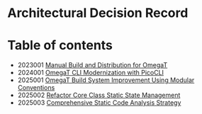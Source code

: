 # Architectural Decision Record

# Table of contents 

- 2023001 [Manual Build and Distribution for OmegaT](2023001.ManualBuildAndDitribution.md)
- 2024001 [OmegaT CLI Modernization with PicoCLI](2024001.CLIandExtensions.md)
- 2025001 [OmegaT Build System Improvement Using Modular Conventions](2025001.BuildSystem.md)
- 2025002 [Refactor Core Class Static State Management](2025002.CoreStateSingleton.md)
- 2025003 [Comprehensive Static Code Analysis Strategy](2025003.StaticCodeAnalysis.md)
